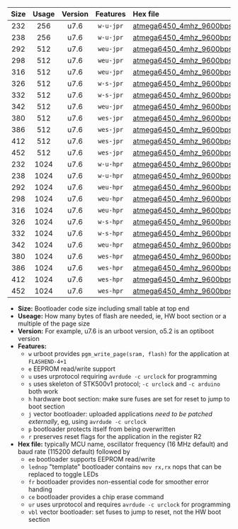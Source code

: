 |Size|Usage|Version|Features|Hex file|
|:-:|:-:|:-:|:-:|:--|
|232|256|u7.6|`w-u-jpr`|[atmega6450_4mhz_9600bps_ur_vbl.hex](https://raw.githubusercontent.com/stefanrueger/urboot/main/atmega6450_4mhz_9600bps_ur_vbl.hex)|
|238|256|u7.6|`w-u-jpr`|[atmega6450_4mhz_9600bps_lednop_ur_vbl.hex](https://raw.githubusercontent.com/stefanrueger/urboot/main/atmega6450_4mhz_9600bps_lednop_ur_vbl.hex)|
|292|512|u7.6|`weu-jpr`|[atmega6450_4mhz_9600bps_ee_ur_vbl.hex](https://raw.githubusercontent.com/stefanrueger/urboot/main/atmega6450_4mhz_9600bps_ee_ur_vbl.hex)|
|298|512|u7.6|`weu-jpr`|[atmega6450_4mhz_9600bps_ee_lednop_ur_vbl.hex](https://raw.githubusercontent.com/stefanrueger/urboot/main/atmega6450_4mhz_9600bps_ee_lednop_ur_vbl.hex)|
|316|512|u7.6|`weu-jpr`|[atmega6450_4mhz_9600bps_ee_lednop_fr_ur_vbl.hex](https://raw.githubusercontent.com/stefanrueger/urboot/main/atmega6450_4mhz_9600bps_ee_lednop_fr_ur_vbl.hex)|
|326|512|u7.6|`w-s-jpr`|[atmega6450_4mhz_9600bps_vbl.hex](https://raw.githubusercontent.com/stefanrueger/urboot/main/atmega6450_4mhz_9600bps_vbl.hex)|
|332|512|u7.6|`w-s-jpr`|[atmega6450_4mhz_9600bps_lednop_vbl.hex](https://raw.githubusercontent.com/stefanrueger/urboot/main/atmega6450_4mhz_9600bps_lednop_vbl.hex)|
|342|512|u7.6|`weu-jpr`|[atmega6450_4mhz_9600bps_ee_lednop_fr_ce_ur_vbl.hex](https://raw.githubusercontent.com/stefanrueger/urboot/main/atmega6450_4mhz_9600bps_ee_lednop_fr_ce_ur_vbl.hex)|
|380|512|u7.6|`wes-jpr`|[atmega6450_4mhz_9600bps_ee_vbl.hex](https://raw.githubusercontent.com/stefanrueger/urboot/main/atmega6450_4mhz_9600bps_ee_vbl.hex)|
|386|512|u7.6|`wes-jpr`|[atmega6450_4mhz_9600bps_ee_lednop_vbl.hex](https://raw.githubusercontent.com/stefanrueger/urboot/main/atmega6450_4mhz_9600bps_ee_lednop_vbl.hex)|
|412|512|u7.6|`wes-jpr`|[atmega6450_4mhz_9600bps_ee_lednop_fr_vbl.hex](https://raw.githubusercontent.com/stefanrueger/urboot/main/atmega6450_4mhz_9600bps_ee_lednop_fr_vbl.hex)|
|452|512|u7.6|`wes-jpr`|[atmega6450_4mhz_9600bps_ee_lednop_fr_ce_vbl.hex](https://raw.githubusercontent.com/stefanrueger/urboot/main/atmega6450_4mhz_9600bps_ee_lednop_fr_ce_vbl.hex)|
|232|1024|u7.6|`w-u-hpr`|[atmega6450_4mhz_9600bps_ur.hex](https://raw.githubusercontent.com/stefanrueger/urboot/main/atmega6450_4mhz_9600bps_ur.hex)|
|238|1024|u7.6|`w-u-hpr`|[atmega6450_4mhz_9600bps_lednop_ur.hex](https://raw.githubusercontent.com/stefanrueger/urboot/main/atmega6450_4mhz_9600bps_lednop_ur.hex)|
|292|1024|u7.6|`weu-hpr`|[atmega6450_4mhz_9600bps_ee_ur.hex](https://raw.githubusercontent.com/stefanrueger/urboot/main/atmega6450_4mhz_9600bps_ee_ur.hex)|
|298|1024|u7.6|`weu-hpr`|[atmega6450_4mhz_9600bps_ee_lednop_ur.hex](https://raw.githubusercontent.com/stefanrueger/urboot/main/atmega6450_4mhz_9600bps_ee_lednop_ur.hex)|
|316|1024|u7.6|`weu-hpr`|[atmega6450_4mhz_9600bps_ee_lednop_fr_ur.hex](https://raw.githubusercontent.com/stefanrueger/urboot/main/atmega6450_4mhz_9600bps_ee_lednop_fr_ur.hex)|
|326|1024|u7.6|`w-s-hpr`|[atmega6450_4mhz_9600bps.hex](https://raw.githubusercontent.com/stefanrueger/urboot/main/atmega6450_4mhz_9600bps.hex)|
|332|1024|u7.6|`w-s-hpr`|[atmega6450_4mhz_9600bps_lednop.hex](https://raw.githubusercontent.com/stefanrueger/urboot/main/atmega6450_4mhz_9600bps_lednop.hex)|
|342|1024|u7.6|`weu-hpr`|[atmega6450_4mhz_9600bps_ee_lednop_fr_ce_ur.hex](https://raw.githubusercontent.com/stefanrueger/urboot/main/atmega6450_4mhz_9600bps_ee_lednop_fr_ce_ur.hex)|
|380|1024|u7.6|`wes-hpr`|[atmega6450_4mhz_9600bps_ee.hex](https://raw.githubusercontent.com/stefanrueger/urboot/main/atmega6450_4mhz_9600bps_ee.hex)|
|386|1024|u7.6|`wes-hpr`|[atmega6450_4mhz_9600bps_ee_lednop.hex](https://raw.githubusercontent.com/stefanrueger/urboot/main/atmega6450_4mhz_9600bps_ee_lednop.hex)|
|412|1024|u7.6|`wes-hpr`|[atmega6450_4mhz_9600bps_ee_lednop_fr.hex](https://raw.githubusercontent.com/stefanrueger/urboot/main/atmega6450_4mhz_9600bps_ee_lednop_fr.hex)|
|452|1024|u7.6|`wes-hpr`|[atmega6450_4mhz_9600bps_ee_lednop_fr_ce.hex](https://raw.githubusercontent.com/stefanrueger/urboot/main/atmega6450_4mhz_9600bps_ee_lednop_fr_ce.hex)|

- **Size:** Bootloader code size including small table at top end
- **Useage:** How many bytes of flash are needed, ie, HW boot section or a multiple of the page size
- **Version:** For example, u7.6 is an urboot version, o5.2 is an optiboot version
- **Features:**
  + `w` urboot provides `pgm_write_page(sram, flash)` for the application at `FLASHEND-4+1`
  + `e` EEPROM read/write support
  + `u` uses urprotocol requiring `avrdude -c urclock` for programming
  + `s` uses skeleton of STK500v1 protocol; `-c urclock` and `-c arduino` both work
  + `h` hardware boot section: make sure fuses are set for reset to jump to boot section
  + `j` vector bootloader: uploaded applications *need to be patched externally*, eg, using `avrdude -c urclock`
  + `p` bootloader protects itself from being overwritten
  + `r` preserves reset flags for the application in the register R2
- **Hex file:** typically MCU name, oscillator frequency (16 MHz default) and baud rate (115200 default) followed by
  + `ee` bootloader supports EEPROM read/write
  + `lednop` "template" bootloader contains `mov rx,rx` nops that can be replaced to toggle LEDs
  + `fr` bootloader provides non-essential code for smoother error handing
  + `ce` bootloader provides a chip erase command
  + `ur` uses urprotocol and requires `avrdude -c urclock` for programming
  + `vbl` vector bootloader: set fuses to jump to reset, not the HW boot section

